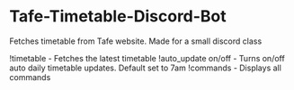 # Tafe-Timetable-Discord-Bot
Fetches timetable from Tafe website. Made for a small discord class

!timetable - Fetches the latest timetable
!auto_update on/off - Turns on/off auto daily timetable updates. Default set to 7am
!commands - Displays all commands
